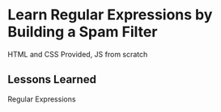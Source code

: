 # Learn Regular Expressions by Building a Spam Filter
HTML and CSS Provided, JS from scratch
## Lessons Learned
Regular Expressions

